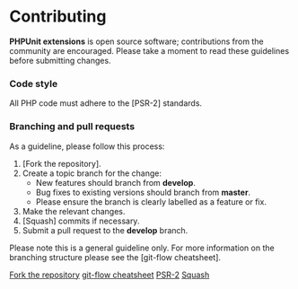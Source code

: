 # Contributing

**PHPUnit extensions** is open source software; contributions from the community
are encouraged. Please take a moment to read these guidelines before submitting
changes.

### Code style

All PHP code must adhere to the [PSR-2] standards.

### Branching and pull requests

As a guideline, please follow this process:

 1. [Fork the repository].
 2. Create a topic branch for the change:
    - New features should branch from **develop**.
    - Bug fixes to existing versions should branch from **master**.
    - Please ensure the branch is clearly labelled as a feature or fix.
 3. Make the relevant changes.
 4. [Squash] commits if necessary.
 4. Submit a pull request to the **develop** branch.

Please note this is a general guideline only. For more information on the
branching structure please see the [git-flow cheatsheet].

<!-- References -->

[Fork the repository](https://help.github.com/articles/fork-a-repo)
[git-flow cheatsheet](http://danielkummer.github.com/git-flow-cheatsheet/)
[PSR-2](https://github.com/php-fig/fig-standards/blob/master/accepted/PSR-2-coding-style-guide.md)
[Squash](http://git-scm.com/book/en/Git-Tools-Rewriting-History#Changing-Multiple-Commit-Messages)
